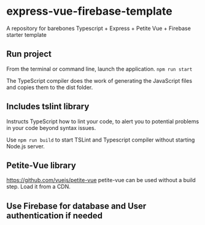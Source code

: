 # express-vue-firebase-template
A repository for barebones Typescript + Express + Petite Vue + Firebase starter template

## Run project
From the terminal or command line, launch the application.
``npm run start`` 

The TypeScript compiler does the work of generating the JavaScript files and copies them to the dist folder. 

## Includes tslint library 
Instructs TypeScript how to lint your code, to alert you to potential problems in your code beyond syntax issues.

Use ``npm run build`` to start TSLint and Typescript compiler without starting Node.js server.


## Petite-Vue library
https://github.com/vuejs/petite-vue
petite-vue can be used without a build step. Load it from a CDN.

## Use Firebase for database and User authentication if needed

